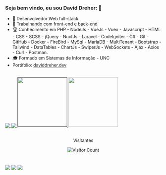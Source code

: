 ### Seja bem vindo, eu sou David Dreher: 👋

- 🧔 Desenvolvedor Web full-stack
- 👔 Trabalhando com front-end e back-end
- 🏆 Conhecimento em PHP - NodeJs - VueJs - Vuex - Javascript - HTML - CSS - SCSS - jQuery - NuxtJs - Laravel - CodeIgniter - C# - Git - GitHub - Docker - FireBird - MySql - MariaDB - MultiTenant - Bootstrap - Tailwind - DataTables - ChartJs - SwiperJs - WebSockets - Ajax - Axios - Curl - Postman.
- 🎓 Formado em Sistemas de Informação - UNC
- Portifólio: <a target="_blank" href="https://daviddreher.dev">daviddreher.dev</a>

 <br>
<a href=""> <img align="center" src="https://github-readme-stats.vercel.app/api/top-langs/?username=DavidDreher98&theme=react&line_height=40&hide=css"/> </a>
<a href=""> <img align="center" src="https://github-readme-stats-sigma-five.vercel.app/api/top-langs/?username=DavidDreher98&theme=react&line_height=40&hide=css"/> </a>
<a href=""> <img src="https://github-readme-stats.vercel.app/api?username=DavidDreher98&show_icons=true&hide_border=false&theme=dark" height="160px"> </a>
<img  src="https://github-readme-streak-stats.herokuapp.com/?user=DavidDreher98&theme=dark" height="160px">
<br>  
<br>
<p align="center">Visitantes</p>
<p align="center"> 
  <img src="https://profile-counter.glitch.me/DavidDreher98/count.svg" alt="Visitor Count" align="center" />
</p>
  
  #
  
<div> 
<a href="https://www.linkedin.com/in/david-dreher-281290225/" target="_blank"><img src="https://img.shields.io/badge/-Linkedin-%230a66c2?style=for-the-badge&logo=linkedin&logoColor=white" target="_blank"></a>
  <a href="https://instagram.com/daviddreher.dev" target="_blank"><img src="https://img.shields.io/badge/-Instagram-%23E4405F?style=for-the-badge&logo=instagram&logoColor=white" target="_blank"></a>
  <a href = "mailto:david.dreier@hotmail.com"><img src="https://img.shields.io/badge/-Gmail-%23333?style=for-the-badge&logo=gmail&logoColor=white" target="_blank"></a>
</div>

